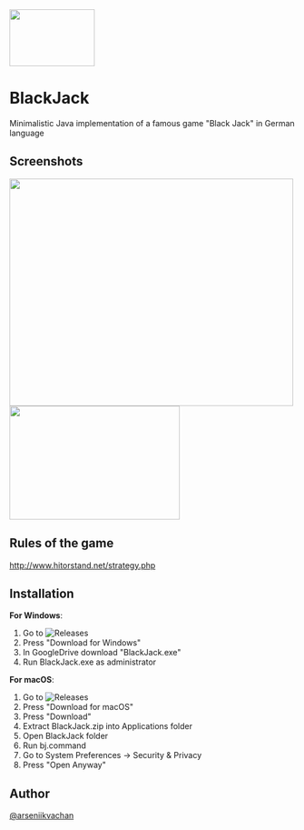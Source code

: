 <img src="https://i.postimg.cc/s2y4fk3c/download-cards-31220.png" width="150" height="100">

# BlackJack 

Minimalistic Java implementation of a famous game "Black Jack" in German language


## Screenshots

<img src="https://i.postimg.cc/Qd5VYVG4/s1BJ.png" width="500" height="400">
<img src="https://i.postimg.cc/15dFqdwp/s2BJ.png" width="300" height="200">

## Rules of the game

http://www.hitorstand.net/strategy.php

## Installation

**For Windows**:
1. Go to ![Releases](https://github.com/arseniikvachan/BlackJack/releases)
2. Press "Download for Windows"
3. In GoogleDrive download "BlackJack.exe"
4. Run BlackJack.exe as administrator

**For macOS**:
1. Go to ![Releases](https://github.com/arseniikvachan/BlackJack/releases)
2. Press "Download for macOS"
3. Press "Download"
4. Extract BlackJack.zip into Applications folder
5. Open BlackJack folder
6. Run bj.command
7. Go to System Preferences -> Security & Privacy
8. Press "Open Anyway"

## Author

[@arseniikvachan](https://github.com/arseniikvachan)

